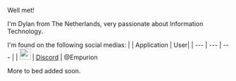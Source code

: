 Well met!

I'm Dylan from The Netherlands, very passionate about Information Technology.

I'm found on the following social medias:
| | Application | User|
| --- | --- | --- |
| <img src="https://www.pngkey.com/png/full/17-179750_discord-logo-png.png" width="25"> | [Discord](https://discord.gg) | @Empurion

More to bed added soon.

